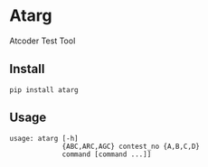 # Atarg
Atcoder Test Tool

## Install
```
pip install atarg
```

## Usage
```
usage: atarg [-h]
             {ABC,ARC,AGC} contest_no {A,B,C,D}
             command [command ...]]
```
